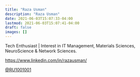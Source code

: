 ```yaml
---
title: "Raza Usman"
description: "Raza Usman"
date: 2021-06-03T15:07:33-04:00
lastmod: 2021-06-03T15:07:41-04:00
draft: false
images: []
---
```

Tech Enthusiast | Interest in IT Management, Materials Sciences, NeuroScience & Network Sciences.

https://www.linkedin.com/in/razausman/

[@RU1001001](https://twitter.com/)
